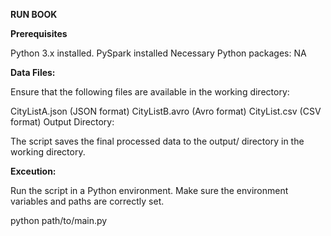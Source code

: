 **RUN BOOK**

**Prerequisites**

Python 3.x installed.
PySpark installed 
Necessary Python packages: NA

**Data Files:**

Ensure that the following files are available in the working directory:

CityListA.json (JSON format)
CityListB.avro (Avro format)
CityList.csv (CSV format)
Output Directory:

The script saves the final processed data to the output/ directory in the working directory.

**Exceution:**

Run the script in a Python environment. Make sure the environment variables and paths are correctly set.

python path/to/main.py


